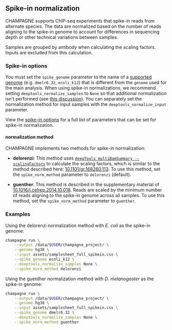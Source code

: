 ## Spike-in normalization

CHAMPAGNE supports ChIP-seq experiments that spike-in reads from alternate species.
The data are normalized based on the number of reads aligning to the spike-in
genome to account for differences in sequencing depth or other technical
variations between samples.

Samples are grouped by antibody when calculating the scaling factors.
Inputs are excluded from this calculation.

### Spike-in options

You must set the `spike_genome` parameter to the name of a [supported genome](genomes.md#spike-in-genomes)
(e.g. `dmelr6.32`, `ecoli_k12`) that is different from the `genome` used for the
main analysis.
When using spike-in normalizations, we recommend setting
`deeptools_normalize_samples` to `None` so that additional normalization isn't
performed (see [this
discussion](https://www.github.com/deeptools/deepTools/issues/1073#issuecomment-859326520)).
You can separately set the normalization method for input samples with the
`deeptools_normalize_input` parameter.

View the [spike-in options](params.md#spike-in-options) for a full list of
parameters that can be set for spike-in normalization.

#### normalization method

CHAMPAGNE implements two methods for spike-in normalization:

- **delorenzi**: This method uses [`deepTools multiBamSummary
--scalingFactors`](https://deeptools.readthedocs.io/en/develop/content/tools/multiBamSummary.html#output-optional-options)
  to calculate the scaling factors, which is similar to the method described
  here: [10.1101/gr.168260.113](https://doi.org/10.1101/gr.168260.113). To use
  this method, set the `spike_norm_method` parameter to `delorenzi` (default).

- **guenther**: This method is described in the supplementary material of
  [10.1016/j.celrep.2014.10.018](https://doi.org/10.1016/j.celrep.2014.10.018).
  Reads are scaled by the minimum number of reads aligning to the spike-in
  genome across all samples. To use this method, set the `spike_norm_method`
  parameter to `guenther`.

### Examples

Using the delorenzi normalization method with _E. coli_ as the spike-in genome:

```sh
champagne run \
    --output /data/$USER/champagne_project/ \
    --genome hg38 \
    --input assets/samplesheet_full_spikein.csv \
    --spike_genome ecoli_k12 \
    --deeptools_normalize_samples None \
    --spike_norm_method delorenzi
```

Using the guenther normalization method with _D. melanogaster_ as the spike-in genome:

```sh
champagne run \
    --output /data/$USER/champagne_project/ \
    --genome hg38 \
    --input assets/samplesheet_full_spikein.csv \
    --spike_genome dmelr6.32 \
    --deeptools_normalize_samples None \
    --spike_norm_method guenther
```
